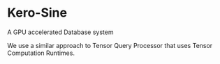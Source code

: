 # Kero-Sine

A GPU accelerated Database system

We use a similar approach to Tensor Query Processor that uses Tensor Computation Runtimes.
